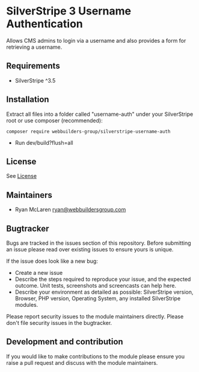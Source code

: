 # SilverStripe 3 Username Authentication

Allows CMS admins to login via a username and also provides a form for retrieving a username.

## Requirements
 * SilverStripe ^3.5

## Installation

Extract all files into a folder called "username-auth" under your SilverStripe root or use composer (recommended):

```
composer require webbuilders-group/silverstripe-username-auth
```

* Run dev/build?flush=all

## License
See [License](license.md)

## Maintainers
 * Ryan McLaren <ryan@webbuildersgroup.com>

## Bugtracker
Bugs are tracked in the issues section of this repository. Before submitting an issue please read over
existing issues to ensure yours is unique.

If the issue does look like a new bug:

 - Create a new issue
 - Describe the steps required to reproduce your issue, and the expected outcome. Unit tests, screenshots
 and screencasts can help here.
 - Describe your environment as detailed as possible: SilverStripe version, Browser, PHP version,
 Operating System, any installed SilverStripe modules.

Please report security issues to the module maintainers directly. Please don't file security issues in the bugtracker.

## Development and contribution
If you would like to make contributions to the module please ensure you raise a pull request and discuss with the module maintainers.
